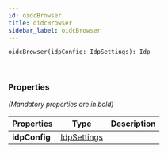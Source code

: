 ```yaml
---
id: oidcBrowser
title: oidcBrowser
sidebar_label: oidcBrowser
---
```


```tsx
oidcBrowser(idpConfig: IdpSettings): Idp
```
<br/>



### Properties

<font size="2"><i>(Mandatory properties are in bold)</i></font>

| Properties | Type | Description |
| --------- | ---- | ----------- |
| **idpConfig** | [IdpSettings](/framework-api/interfaces/IdpSettings.md) |  |
